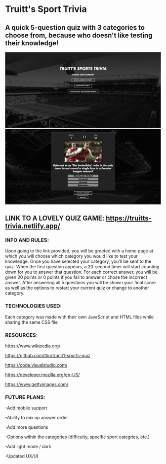 # Truitt's Sport Trivia

## A quick 5-question quiz with 3 categories to choose from, because who doesn't like testing their knowledge!

![alt text](/photos/TsT%20Home%20Page.png)
![alt text](/photos/TsT%20Question.png)

## LINK TO A LOVELY QUIZ GAME: https://truitts-trivia.netlify.app/



### INFO AND RULES:

Upon going to the link provided, you will be greeted with a home page at which you will choose which category you would like to test your knowledge. Once you have selected your category, you'll be sent to the quiz. When the first question appears, a 20-second timer will start counting down for you to answer that question. For each correct answer, you will be given 20 points or 0 points if you fail to answer or chose the incorrect answer. After answering all 5 questions you will be shown your final score as well as the options to restart your current quiz or change to another category.



### TECHNOLOGIES USED:

Each category was made with their own JavaScript and HTML files while sharing the same CSS file



### RESOURCES:

https://www.wikipedia.org/ 

https://github.com/ttiurt/unit1-sports-quiz

https://code.visualstudio.com/ 

https://developer.mozilla.org/en-US/ 

https://www.gettyimages.com/ 



### FUTURE PLANS:

-Add mobile support

-Ability to mix up answer order 

-Add more questions

-Options within the categories (difficulty, specific sport categries, etc.)

-Add light mode / dark

-Updated UX/UI


